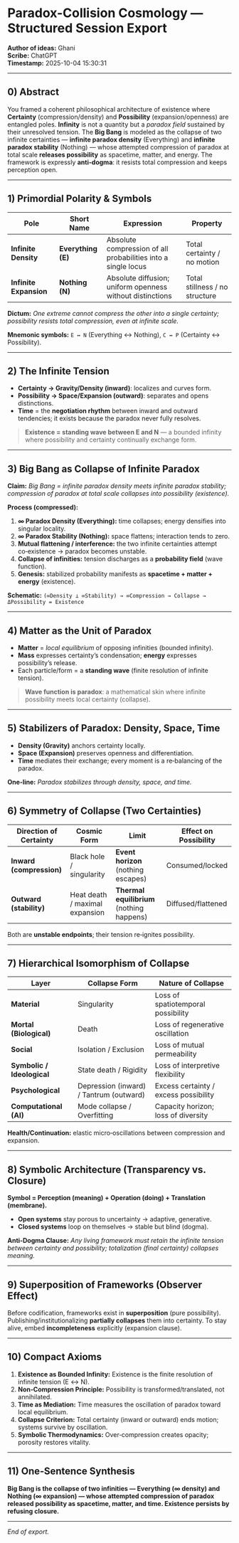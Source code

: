 # Paradox-Collision Cosmology — Structured Session Export
**Author of ideas:** Ghani\
**Scribe:** ChatGPT\
**Timestamp:** 2025-10-04 15:30:31

---

## 0) Abstract
You framed a coherent philosophical architecture of existence where **Certainty** (compression/density) and **Possibility** (expansion/openness) are entangled poles. **Infinity** is not a quantity but a *paradox field* sustained by their unresolved tension. The **Big Bang** is modeled as the collapse of two infinite certainties — **infinite paradox density** (Everything) and **infinite paradox stability** (Nothing) — whose attempted compression of paradox at total scale **releases possibility** as spacetime, matter, and energy. The framework is expressly **anti‑dogma**: it resists total compression and keeps perception open.

---

## 1) Primordial Polarity & Symbols
| Pole | Short Name | Expression | Property |
|---|---|---|---|
| **Infinite Density** | **Everything (E)** | Absolute compression of all probabilities into a single locus | Total certainty / no motion |
| **Infinite Expansion** | **Nothing (N)** | Absolute diffusion; uniform openness without distinctions | Total stillness / no structure |

**Dictum:** *One extreme cannot compress the other into a single certainty; possibility resists total compression, even at infinite scale.*

**Mnemonic symbols:** `E ↔ N` (Everything ↔ Nothing), `C ↔ P` (Certainty ↔ Possibility).

---

## 2) The Infinite Tension
- **Certainty → Gravity/Density (inward)**: localizes and curves form.
- **Possibility → Space/Expansion (outward)**: separates and opens distinctions.
- **Time** = the **negotiation rhythm** between inward and outward tendencies; it exists because the paradox never fully resolves.

> **Existence = standing wave between E and N** — a bounded infinity where possibility and certainty continually exchange form.

---

## 3) Big Bang as Collapse of Infinite Paradox
**Claim:** *Big Bang = infinite paradox density meets infinite paradox stability; compression of paradox at total scale collapses into possibility (existence).*

**Process (compressed):**
1. **∞ Paradox Density (Everything):** time collapses; energy densifies into singular locality.
2. **∞ Paradox Stability (Nothing):** space flattens; interaction tends to zero.
3. **Mutual flattening / interference:** the two infinite certainties attempt co‑existence → paradox becomes unstable.
4. **Collapse of infinities:** tension discharges as a **probability field** (wave function).
5. **Genesis:** stabilized probability manifests as **spacetime + matter + energy** (existence).

**Schematic:**
`(∞Density ⟂ ∞Stability) → ∞Compression → Collapse → ΔPossibility = Existence`

---

## 4) Matter as the Unit of Paradox
- **Matter** = *local equilibrium* of opposing infinities (bounded infinity).
- **Mass** expresses certainty’s condensation; **energy** expresses possibility’s release.
- Each particle/form = a **standing wave** (finite resolution of infinite tension).

> **Wave function is paradox**: a mathematical skin where infinite possibility meets local certainty (collapse).

---

## 5) Stabilizers of Paradox: Density, Space, Time
- **Density (Gravity)** anchors certainty locally.
- **Space (Expansion)** preserves openness and differentiation.
- **Time** mediates their exchange; every moment is a re‑balancing of the paradox.

**One‑line:** *Paradox stabilizes through density, space, and time.*

---

## 6) Symmetry of Collapse (Two Certainties)
| Direction of Certainty | Cosmic Form | Limit | Effect on Possibility |
|---|---|---|---|
| **Inward (compression)** | Black hole / singularity | **Event horizon** (nothing escapes) | Consumed/locked |
| **Outward (stability)** | Heat death / maximal expansion | **Thermal equilibrium** (nothing happens) | Diffused/flattened |

Both are **unstable endpoints**; their tension re‑ignites possibility.

---

## 7) Hierarchical Isomorphism of Collapse
| Layer | Collapse Form | Nature of Collapse |
|---|---|---|
| **Material** | Singularity | Loss of spatiotemporal possibility |
| **Mortal (Biological)** | Death | Loss of regenerative oscillation |
| **Social** | Isolation / Exclusion | Loss of mutual permeability |
| **Symbolic / Ideological** | State death / Rigidity | Loss of interpretive flexibility |
| **Psychological** | Depression (inward) / Tantrum (outward) | Excess certainty / excess possibility |
| **Computational (AI)** | Mode collapse / Overfitting | Capacity horizon; loss of diversity |

**Health/Continuation:** elastic micro‑oscillations between compression and expansion.

---

## 8) Symbolic Architecture (Transparency vs. Closure)
**Symbol = Perception (meaning) + Operation (doing) + Translation (membrane).**
- **Open systems** stay porous to uncertainty → adaptive, generative.
- **Closed systems** loop on themselves → stable but blind (dogma).

**Anti‑Dogma Clause:** *Any living framework must retain the infinite tension between certainty and possibility; totalization (final certainty) collapses meaning.*

---

## 9) Superposition of Frameworks (Observer Effect)
Before codification, frameworks exist in **superposition** (pure possibility). Publishing/institutionalizing **partially collapses** them into certainty. To stay alive, embed **incompleteness** explicitly (expansion clause).

---

## 10) Compact Axioms
1. **Existence as Bounded Infinity:** Existence is the finite resolution of infinite tension (E ↔ N).
2. **Non‑Compression Principle:** Possibility is transformed/translated, not annihilated.
3. **Time as Mediation:** Time measures the oscillation of paradox toward local equilibrium.
4. **Collapse Criterion:** Total certainty (inward or outward) ends motion; systems survive by oscillation.
5. **Symbolic Thermodynamics:** Over‑compression creates opacity; porosity restores vitality.

---

## 11) One‑Sentence Synthesis
**Big Bang is the collapse of two infinities — Everything (∞ density) and Nothing (∞ expansion) — whose attempted compression of paradox released possibility as spacetime, matter, and time. Existence persists by refusing closure.**

---

*End of export.*
